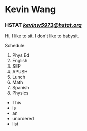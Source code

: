 # __Kevin Wang__

### HSTAT *kevinw5973@hstat.org*

Hi, I like to [sit.](https://www.google.com/search?q=chair+image&oq=chair+image&aqs=chrome..69i57.1255j0j1&sourceid=chrome&ie=UTF-8)
I don't like to babysit.

Schedule:
1. Phys Ed
2. English
3. SEP
4. APUSH
5. Lunch
6. Math
7. Spanish
8. Physics


* This
* is
* an
* unordered
* list

